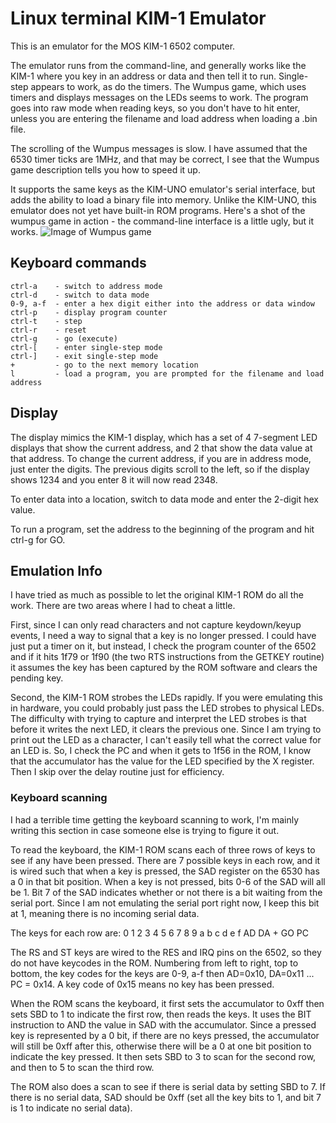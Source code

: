 # Linux terminal KIM-1 Emulator

This is an emulator for the MOS KIM-1 6502 computer.

The emulator runs from the command-line, and generally works like
the KIM-1 where you key in an address or data and then tell it to run.
Single-step appears to work, as do the timers. The Wumpus game, which
uses timers and displays messages on the LEDs seems to work. The
program goes into raw mode when reading keys, so you don't have to
hit enter, unless you are entering the filename and load address
when loading a .bin file.

The scrolling of the Wumpus messages is slow. I have assumed that the
6530 timer ticks are 1MHz, and that may be correct, I see that the
Wumpus game description tells you how to speed it up.

It supports the same keys as the KIM-UNO emulator's serial interface,
but adds the ability to load a binary file into memory. Unlike the
KIM-UNO, this emulator does not yet have built-in ROM programs.
Here's a shot of the wumpus game in action - the command-line interface
is a little ugly, but it works.
![Image of Wumpus game](https://github.com/wutka/kim1-emulator/img/wumpus.png)

## Keyboard commands

    ctrl-a    - switch to address mode
    ctrl-d    - switch to data mode
    0-9, a-f  - enter a hex digit either into the address or data window
    ctrl-p    - display program counter
    ctrl-t    - step
    ctrl-r    - reset
    ctrl-g    - go (execute)
    ctrl-[    - enter single-step mode
    ctrl-]    - exit single-step mode
    +         - go to the next memory location
    l         - load a program, you are prompted for the filename and load address


## Display
The display mimics the KIM-1 display, which has a set of 4 7-segment LED
displays that show the current address, and 2 that show the data value
at that address. To change the current address, if you are in address
mode, just enter the digits. The previous digits scroll to the left, so
if the display shows 1234 and you enter 8 it will now read 2348.

To enter data into a location, switch to data mode and enter the 2-digit
hex value.

To run a program, set the address to the beginning of the program and
hit ctrl-g for GO.

## Emulation Info
I have tried as much as possible to let the original KIM-1 ROM do all
the work. There are two areas where I had to cheat a little.

First, since I can only read characters and not capture keydown/keyup
events, I need a way to signal that a key is no longer pressed. I could
have just put a timer on it, but instead, I check the program counter
of the 6502 and if it hits 1f79 or 1f90 (the two RTS instructions from
the GETKEY routine) it assumes the key has been captured by the ROM
software and clears the pending key.

Second, the KIM-1 ROM strobes the LEDs rapidly. If you were emulating
this in hardware, you could probably just pass the LED strobes to
physical LEDs. The difficulty with trying to capture and interpret
the LED strobes is that before it writes the next LED, it clears the
previous one. Since I am trying to print out the LED as a character,
I can't easily tell what the correct value for an LED is. So,
I check the PC and when it gets to 1f56 in the ROM, I know that the
accumulator has the value for the LED specified by the X register.
Then I skip over the delay routine just for efficiency.

### Keyboard scanning
I had a terrible time getting the keyboard scanning to work, I'm
mainly writing this section in case someone else is trying to figure
it out.

To read the keyboard, the KIM-1 ROM scans each of three rows of keys
to see if any have been pressed. There are 7 possible keys in each
row, and it is wired such that when a key is pressed, the SAD
register on the 6530 has a 0 in that bit position. When a key is
not pressed, bits 0-6 of the SAD will all be 1. Bit 7 of the SAD
indicates whether or not there is a bit waiting from the serial
port. Since I am not emulating the serial port right now, I keep this
bit at 1, meaning there is no incoming serial data.

The keys for each row are:
0  1  2  3  4  5  6
7  8  9  a  b  c  d
e  f  AD DA +  GO PC

The RS and ST keys are wired to the RES and IRQ pins on the 6502, so
they do not have keycodes in the ROM. Numbering from left to right,
top to bottom, the key codes for the keys are 0-9, a-f then AD=0x10,
DA=0x11 ... PC = 0x14. A key code of 0x15 means no key has been
pressed.

When the ROM scans the keyboard, it first sets the accumulator to 0xff
then sets SBD to 1 to indicate the first row, then reads the keys. 
It uses the BIT instruction to AND the value in SAD with the
accumulator. Since a pressed key is represented by a 0 bit, if there
are no keys pressed, the accumulator will still be 0xff after this,
otherwise there will be a 0 at one bit position to indicate the
key pressed. It then sets SBD to 3 to scan for the second row, and then
to 5 to scan the third row.

The ROM also does a scan to see if there is serial data by setting
SBD to 7. If there is no serial data, SAD should be 0xff (set all
the key bits to 1, and bit 7 is 1 to indicate no serial data).

